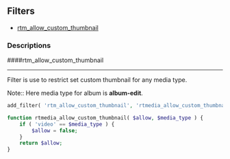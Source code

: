 ## Filters

* [rtm_allow_custom_thumbnail](#rtm_allow_custom_thumbnail)

### Descriptions

####rtm_allow_custom_thumbnail <a name="rtm_allow_custom_thumbnail"></a>
***
Filter is use to restrict set custom thumbnail for any media type.

Note:: Here media type for album is **album-edit**.

```php
add_filter( 'rtm_allow_custom_thumbnail', 'rtmedia_allow_custom_thumbnail', 10, 2 );

function rtmedia_allow_custom_thumbnail( $allow, $media_type ) {
	if ( 'video' == $media_type ) {
		$allow = false;
	}
	return $allow;
}
```
